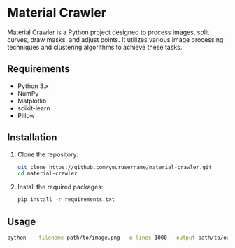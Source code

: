 # Material Crawler

Material Crawler is a Python project designed to process images, split curves, draw masks, and adjust points. It utilizes various image processing techniques and clustering algorithms to achieve these tasks.

## Requirements

- Python 3.x
- NumPy
- Matplotlib
- scikit-learn
- Pillow

## Installation

1. Clone the repository:
    ```sh
    git clone https://github.com/yourusername/material-crawler.git
    cd material-crawler
    ```

2. Install the required packages:
    ```sh
    pip install -r requirements.txt
    ```

## Usage


```sh
python  --filename path/to/image.png --n-lines 1000 --output path/to/output.json
```
